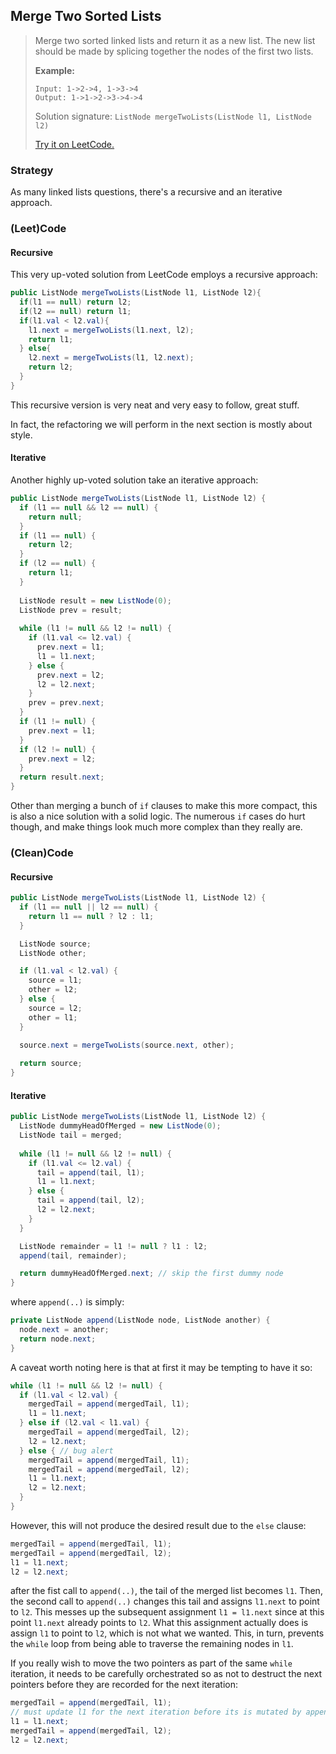 ## Merge Two Sorted Lists

> Merge two sorted linked lists and return it as a new list. The new list should be made by splicing together the nodes of the first two lists.
>
> **Example:**
>
> ```
> Input: 1->2->4, 1->3->4
> Output: 1->1->2->3->4->4
> ```
>
> Solution signature: `ListNode mergeTwoLists(ListNode l1, ListNode l2)`
>
> [Try it on LeetCode.](https://leetcode.com/problems/merge-two-sorted-lists/)



### Strategy

As many linked lists questions, there's a recursive and an iterative approach.



### (Leet)Code

#### Recursive

This very up-voted solution from LeetCode employs a recursive approach:

```java
public ListNode mergeTwoLists(ListNode l1, ListNode l2){
  if(l1 == null) return l2;
  if(l2 == null) return l1;
  if(l1.val < l2.val){
    l1.next = mergeTwoLists(l1.next, l2);
    return l1;
  } else{
    l2.next = mergeTwoLists(l1, l2.next);
    return l2;
  }
}
```

This recursive version is very neat and very easy to follow, great stuff.

In fact, the refactoring we will perform in the next section is mostly about style.

#### Iterative

Another highly up-voted solution take an iterative approach:

```java
public ListNode mergeTwoLists(ListNode l1, ListNode l2) {
  if (l1 == null && l2 == null) {
    return null;
  }
  if (l1 == null) {
    return l2;
  }
  if (l2 == null) {
    return l1;
  }
  
  ListNode result = new ListNode(0);
  ListNode prev = result;
  
  while (l1 != null && l2 != null) {
    if (l1.val <= l2.val) {
      prev.next = l1;
      l1 = l1.next;
    } else {
      prev.next = l2;
      l2 = l2.next;
    }
    prev = prev.next;
  }
  if (l1 != null) {
    prev.next = l1;
  }
  if (l2 != null) {
    prev.next = l2;
  }
  return result.next;
}
```

Other than merging a bunch of `if` clauses to make this more compact, this is also a nice solution with a solid logic. The numerous `if` cases do hurt though, and make things look much more complex than they really are.



### (Clean)Code

#### Recursive

```java
public ListNode mergeTwoLists(ListNode l1, ListNode l2) {
  if (l1 == null || l2 == null) {
    return l1 == null ? l2 : l1;
  }

  ListNode source;
  ListNode other;

  if (l1.val < l2.val) {
    source = l1;
    other = l2;
  } else {
    source = l2;
    other = l1;
  }

  source.next = mergeTwoLists(source.next, other);
  
  return source;
}
```



#### Iterative

```java
public ListNode mergeTwoLists(ListNode l1, ListNode l2) {
  ListNode dummyHeadOfMerged = new ListNode(0);
  ListNode tail = merged;
  
  while (l1 != null && l2 != null) {
    if (l1.val <= l2.val) {
      tail = append(tail, l1);
      l1 = l1.next;
    } else {
      tail = append(tail, l2);
      l2 = l2.next;
    }
  }

  ListNode remainder = l1 != null ? l1 : l2;
  append(tail, remainder);

  return dummyHeadOfMerged.next; // skip the first dummy node
}
```

where `append(..)` is simply:

```java
private ListNode append(ListNode node, ListNode another) {
  node.next = another;
  return node.next;
}
```

A caveat worth noting here is that at first it may be tempting to have it so:

```java
while (l1 != null && l2 != null) {
  if (l1.val < l2.val) {
    mergedTail = append(mergedTail, l1);
    l1 = l1.next;
  } else if (l2.val < l1.val) {
    mergedTail = append(mergedTail, l2);
    l2 = l2.next;
  } else { // bug alert
    mergedTail = append(mergedTail, l1);
    mergedTail = append(mergedTail, l2);
    l1 = l1.next;
    l2 = l2.next;
  }
}
```

However, this will not produce the desired result due to the `else` clause:

```java
mergedTail = append(mergedTail, l1);
mergedTail = append(mergedTail, l2);
l1 = l1.next;
l2 = l2.next;
```

after the fist call to `append(..)`, the tail of the merged list becomes `l1`. Then, the second call to `append(..)` changes this tail and assigns  `l1.next` to point to `l2`.  This messes up the subsequent assignment `l1 = l1.next` since at this point  `l1.next` already points to `l2`. What this assignment actually does is assign `l1` to point to `l2`, which is not what we wanted. This, in turn, prevents the `while` loop from being able to traverse the remaining nodes in `l1`.

If you really wish to move the two pointers as part of the same `while` iteration, it needs to be carefully orchestrated so as not to destruct the next pointers before they are recorded for the next iteration:

```java
mergedTail = append(mergedTail, l1);
// must update l1 for the next iteration before its is mutated by append
l1 = l1.next; 
mergedTail = append(mergedTail, l2);
l2 = l2.next;
```

